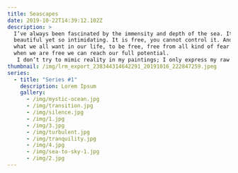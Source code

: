 ```yaml
---
title: Seascapes
date: 2019-10-22T14:39:12.102Z
description: >
  I’ve always been fascinated by the immensity and depth of the sea. It’s
  beautiful yet so intimidating. It is free, you cannot control it. And this is
  what we all want in our life, to be free, free from all kind of fear. Only
  when we are free we can reach our full potential. 
   I don’t try to mimic reality in my paintings; I only express my raw emotions. For me, the smell of the sea, sound of the crashing waves and the depth of the sea is freeing and refreshing. I use texture in my paintings to evolve a sense of raw emotion. Dimensions and depths are produced by the formation of multiple layers. The use of heavy texture helps me to create a strong composition.
thumbnail: /img/lrm_export_238344314642291_20191016_222847259.jpeg
series:
  - title: "Series #1"
    description: Lorem Ipsum
    gallery:
      - /img/mystic-ocean.jpg
      - /img/transition.jpg
      - /img/silence.jpg
      - /img/1.jpg
      - /img/3.jpg
      - /img/turbulent.jpg
      - /img/tranquility.jpg
      - /img/4.jpg
      - /img/sea-to-sky-1.jpg
      - /img/2.jpg
---
```

